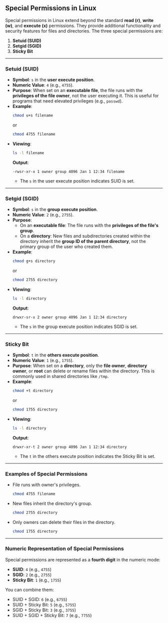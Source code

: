 ## Special Permissions in Linux

Special permissions in Linux extend beyond the standard **read (r)**, **write (w)**, and **execute (x)** permissions. They provide additional functionality and security features for files and directories. The three special permissions are:

1. **Setuid (SUID)**
2. **Setgid (SGID)**
3. **Sticky Bit**


---

### **Setuid (SUID)**
- **Symbol**: `s` in the **user execute position**.
- **Numeric Value**: `4` (e.g., `4755`).
- **Purpose**: When set on an **executable file**, the file runs with the **privileges of the file owner**, not the user executing it. This is useful for programs that need elevated privileges (e.g., `passwd`).
- **Example**:
  ```bash
  chmod u+s filename
  ```
  or
  ```bash
  chmod 4755 filename
  ```
- **Viewing**:
  ```bash
  ls -l filename
  ```
  **Output**:
  ```
  -rwsr-xr-x 1 owner group 4096 Jan 1 12:34 filename
  ```
  - The `s` in the user execute position indicates SUID is set.

---

### **Setgid (SGID)**
- **Symbol**: `s` in the **group execute position**.
- **Numeric Value**: `2` (e.g., `2755`).
- **Purpose**:
  - On an **executable file**: The file runs with the **privileges of the file's group**.
  - On a **directory**: New files and subdirectories created within the directory inherit the **group ID of the parent directory**, not the primary group of the user who created them.
- **Example**:
  ```bash
  chmod g+s directory
  ```
  or
  ```bash
  chmod 2755 directory
  ```
- **Viewing**:
  ```bash
  ls -l directory
  ```
  **Output**:
  ```
  drwxr-sr-x 2 owner group 4096 Jan 1 12:34 directory
  ```
  - The `s` in the group execute position indicates SGID is set.

---

### **Sticky Bit**
- **Symbol**: `t` in the **others execute position**.
- **Numeric Value**: `1` (e.g., `1755`).
- **Purpose**: When set on a **directory**, only the **file owner**, **directory owner**, or **root** can delete or rename files within the directory. This is commonly used in shared directories like `/tmp`.
- **Example**:
  ```bash
  chmod +t directory
  ```
  or
  ```bash
  chmod 1755 directory
  ```
- **Viewing**:
  ```bash
  ls -l directory
  ```
  **Output**:
  ```
  drwxr-xr-t 2 owner group 4096 Jan 1 12:34 directory
  ```
  - The `t` in the others execute position indicates the Sticky Bit is set.

---

### **Examples of Special Permissions**
- File runs with owner's privileges.
   ```bash
   chmod 4755 filename
   ```
- New files inherit the directory's group.
   ```bash
   chmod 2755 directory
   ```
   

- Only owners can delete their files in the directory.
   ```bash
   chmod 1755 directory
   ```

---


### **Numeric Representation of Special Permissions**
Special permissions are represented as a **fourth digit** in the numeric mode:
- **SUID**: `4` (e.g., `4755`)
- **SGID**: `2` (e.g., `2755`)
- **Sticky Bit**: `1` (e.g., `1755`)

You can combine them:
- SUID + SGID: `6` (e.g., `6755`)
- SUID + Sticky Bit: `5` (e.g., `5755`)
- SGID + Sticky Bit: `3` (e.g., `3755`)
- SUID + SGID + Sticky Bit: `7` (e.g., `7755`)